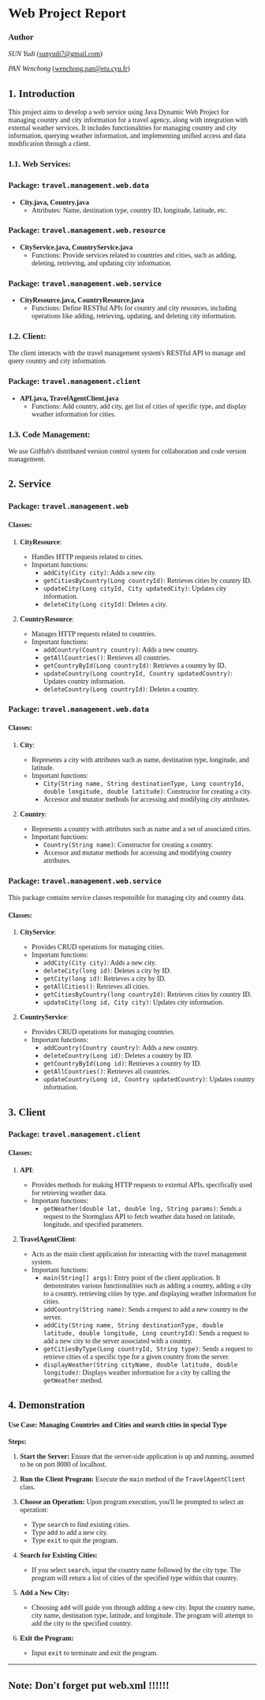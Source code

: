 <style>
body {
    font-family: "Times New Roman", Times, serif;
}
</style>
# Web Project Report
### Author
*SUN Yudi* (sunyudi7@gmail.com)

*PAN Wenchong* (wenchong.pan@etu.cyu.fr)

## 1. Introduction

This project aims to develop a web service using Java Dynamic Web Project for managing country and city information for a travel agency, along with integration with external weather services. It includes functionalities for managing country and city information, querying weather information, and implementing unified access and data modification through a client.

### 1.1. Web Services:

### Package: `travel.management.web.data`

- **City.java, Country.java**
  - Attributes: Name, destination type, country ID, longitude, latitude, etc.

### Package: `travel.management.web.resource`

- **CityService.java, CountryService.java**
  - Functions: Provide services related to countries and cities, such as adding, deleting, retrieving, and updating city information.

### Package: `travel.management.web.service`

- **CityResource.java, CountryResource.java**
  - Functions: Define RESTful APIs for country and city resources, including operations like adding, retrieving, updating, and deleting city information.

### 1.2. Client:
The client interacts with the travel management system's RESTful API to manage and query country and city information.

### Package: `travel.management.client`

- **API.java, TravelAgentClient.java**
  - Functions: Add country, add city, get list of cities of specific type, and display weather information for cities.

### 1.3. Code Management:
We use GitHub's distributed version control system for collaboration and code version management.

## 2. Service

### Package: `travel.management.web`

#### Classes:

1. **CityResource**: 
   - Handles HTTP requests related to cities.
   - Important functions:
     - `addCity(City city)`: Adds a new city.
     - `getCitiesByCountry(Long countryId)`: Retrieves cities by country ID.
     - `updateCity(Long cityId, City updatedCity)`: Updates city information.
     - `deleteCity(Long cityId)`: Deletes a city.

2. **CountryResource**:
   - Manages HTTP requests related to countries.
   - Important functions:
     - `addCountry(Country country)`: Adds a new country.
     - `getAllCountries()`: Retrieves all countries.
     - `getCountryById(Long countryId)`: Retrieves a country by ID.
     - `updateCountry(Long countryId, Country updatedCountry)`: Updates country information.
     - `deleteCountry(Long countryId)`: Deletes a country.

### Package: `travel.management.web.data`

#### Classes:

1. **City**:
   - Represents a city with attributes such as name, destination type, longitude, and latitude.
   - Important functions:
     - `City(String name, String destinationType, Long countryId, double longitude, double latitude)`: Constructor for creating a city.
     - Accessor and mutator methods for accessing and modifying city attributes.

2. **Country**:
   - Represents a country with attributes such as name and a set of associated cities.
   - Important functions:
     - `Country(String name)`: Constructor for creating a country.
     - Accessor and mutator methods for accessing and modifying country attributes.

### Package: `travel.management.web.service`

This package contains service classes responsible for managing city and country data.

#### Classes:

1. **CityService**:
   - Provides CRUD operations for managing cities.
   - Important functions:
     - `addCity(City city)`: Adds a new city.
     - `deleteCity(long id)`: Deletes a city by ID.
     - `getCity(long id)`: Retrieves a city by ID.
     - `getAllCities()`: Retrieves all cities.
     - `getCitiesByCountry(long countryId)`: Retrieves cities by country ID.
     - `updateCity(long id, City city)`: Updates city information.

2. **CountryService**:
   - Provides CRUD operations for managing countries.
   - Important functions:
     - `addCountry(Country country)`: Adds a new country.
     - `deleteCountry(Long id)`: Deletes a country by ID.
     - `getCountryById(Long id)`: Retrieves a country by ID.
     - `getAllCountries()`: Retrieves all countries.
     - `updateCountry(Long id, Country updatedCountry)`: Updates country information.


## 3. Client

### Package: `travel.management.client`

#### Classes:

1. **API**:
   - Provides methods for making HTTP requests to external APIs, specifically used for retrieving weather data.
   - Important functions:
     - `getWeather(double lat, double lng, String params)`: Sends a request to the Stormglass API to fetch weather data based on latitude, longitude, and specified parameters.

2. **TravelAgentClient**:
   - Acts as the main client application for interacting with the travel management system.
   - Important functions:
     - `main(String[] args)`: Entry point of the client application. It demonstrates various functionalities such as adding a country, adding a city to a country, retrieving cities by type, and displaying weather information for cities.
     - `addCountry(String name)`: Sends a request to add a new country to the server.
     - `addCity(String name, String destinationType, double latitude, double longitude, Long countryId)`: Sends a request to add a new city to the server associated with a country.
     - `getCitiesByType(Long countryId, String type)`: Sends a request to retrieve cities of a specific type for a given country from the server.
     - `displayWeather(String cityName, double latitude, double longitude)`: Displays weather information for a city by calling the `getWeather` method.




## 4. Demonstration

#### Use Case: Managing Countries and Cities and search cities in special Type

**Steps:**

1. **Start the Server:** Ensure that the server-side application is up and running, assumed to be on port 8080 of localhost.

2. **Run the Client Program:** Execute the `main` method of the `TravelAgentClient` class.

3. **Choose an Operation:** Upon program execution, you'll be prompted to select an operation:
   - Type `search` to find existing cities.
   - Type `add` to add a new city.
   - Type `exit` to quit the program.

4. **Search for Existing Cities:**
   - If you select `search`, input the country name followed by the city type. The program will return a list of cities of the specified type within that country.

5. **Add a New City:**
   - Choosing `add` will guide you through adding a new city. Input the country name, city name, destination type, latitude, and longitude. The program will attempt to add the city to the specified country.

6. **Exit the Program:**
   - Input `exit` to terminate and exit the program.


---
## Note: Don't forget put web.xml !!!!!!
